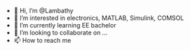 - 👋 Hi, I’m @Lambathy
- 👀 I’m interested in electronics, MATLAB, Simulink, COMSOL
- 🌱 I’m currently learning EE bachelor
- 💞️ I’m looking to collaborate on ...
- 📫 How to reach me 

<!---
Lambathy/Lambathy is a ✨ special ✨ repository because its `README.md` (this file) appears on your GitHub profile.
You can click the Preview link to take a look at your changes.
--->

